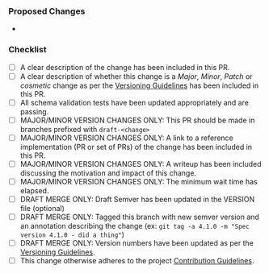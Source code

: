### Proposed Changes

*

### Checklist

- [ ] A clear description of the change has been included in this PR.
- [ ] A clear description of whether this change is a _Major_, _Minor_, _Patch_ or _cosmetic_ change as per the [Versioning Guidelines](../CONTRIBUTING.md#version-changes) has been included in this PR.
- [ ] All schema validation tests have been updated appropriately and are passing.
- [ ] MAJOR/MINOR VERSION CHANGES ONLY: This PR should be made in branches prefixed with `draft-<change>`
- [ ] MAJOR/MINOR VERSION CHANGES ONLY: A link to a reference implementation (PR or set of PRs) of the change has been included in this PR.
- [ ] MAJOR/MINOR VERSION CHANGES ONLY: A writeup has been included discussing the motivation and impact of this change.
- [ ] MAJOR/MINOR VERSION CHANGES ONLY: The minimum wait time has elapsed.
- [ ] DRAFT MERGE ONLY: Draft Semver has been updated in the VERSION file (optional)
- [ ] DRAFT MERGE ONLY: Tagged this branch with new semver version and an annotation describing the change (ex: `git tag -a 4.1.0 -m "Spec version 4.1.0 - did a thing"`)
- [ ] DRAFT MERGE ONLY: Version numbers have been updated as per the [Versioning Guidelines](../CONTRIBUTING.md#version-changes).
- [ ] This change otherwise adheres to the project [Contribution Guidelines](../CONTRIBUTING.md).
